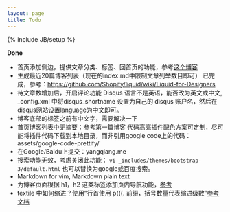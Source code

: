 ```yaml
---
layout: page
title: Todo
---
```

{% include JB/setup %}

**Done**

- 首页添加侧边，提供文章分类、标签、回首页的功能，参考[这个博客](http://dclick.fourdesire.com/2013/09/18/space-between?ref=article-author)
- 生成最近20篇博客列表（现在的index.md中限制文章列举数目即可）
已完成，参考：https://github.com/Shopify/liquid/wiki/Liquid-for-Designers
- 待文章数增加后，开启评论功能
  Disqus 语言不是英语，能否改为英文或中文, _config.xml 中将disqus_shortname 设置为自己的 disqus 账户名，然后在disqus网站设置language为中文即可。
- 博客底部的标签之前有中文字，需要解决一下
- 首页博客列表中无摘要：参考第一篇博客
 代码高亮插件配色方案可定制，尽可能将插件代码下载到本地目录，而非引用google code上的代码：assets/google-code-prettify/
- 在Google/Baidu上提交：yangqiang.me
- 搜索功能无效，考虑关闭此功能： `vi _includes/themes/bootstrap-3/default.html`
  也可以替换为google或百度搜索。
- Markdown for vim, Markdown plain text
- 为博客页面根据 h1，h2 这类标签添加页内导航功能，[参考](http://prof.ict.ac.cn/BigDataBench/)
- textile 中如何缩进？使用“行首使用 p(((. 前缀，括号数量代表缩进级数”[参考文档](http://txstyle.org/doc/25/indentation)
